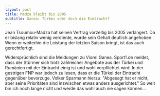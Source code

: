 ```yaml
---
layout: post
title: Madza bleibt bis 2005
subtitle: Ganea: Türkei oder doch die Eintracht?
---
```


Jean Tsoumou-Madza hat seinen Vertrag vorzeitig bis 2005 verlängert. Da er bislang relativ wenig verdiente, wurde sein Gehalt deutlich angehoben. Wenn er weiterhin die Leistung der letzten Saison bringt, ist das auch gerechtfertigt.

Widersprüchlich sind die Meldungen zu Viorel Ganea. Sport1.de meldet, dass der Stürmer sich trotz zahlreicher Angebote aus der Türkei und Rumänien mit der Eintracht einig ist und wohl verpflichtet wird. In der gestrigen FNP war jedoch zu lesen, dass er die Türkei der Eintracht gegenüber bevorzuge. Volker Sparmann hierzu: "Abgesagt hat er nicht, aber seine Prioritäten sind inzwischen etwas anders ausgerichtet." So weit bin ich noch lange nicht und werde das wohl auch nie sagen können...
